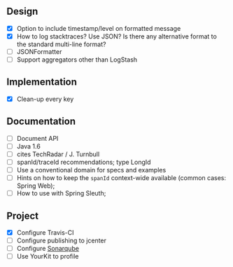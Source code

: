 ## Design

- [x] Option to include timestamp/level on formatted message
- [x] How to log stacktraces? Use JSON? Is there any alternative format to the standard multi-line format?
- [ ] JSONFormatter
- [ ] Support aggregators other than LogStash

## Implementation

- [x] Clean-up every key

## Documentation

- [ ] Document API
- [ ] Java 1.6
- [ ] cites TechRadar / J. Turnbull
- [ ] spanId/traceId recommendations; type LongId
- [ ] Use a conventional domain for specs and examples
- [ ] Hints on how to keep the `spanId` context-wide available (common cases: Spring Web);
- [ ] How to use with Spring Sleuth;

## Project

- [x] Configure Travis-CI
- [ ] Configure publishing to jcenter
- [ ] Configure [Sonarqube](https://about.sonarcloud.io/news/2016/05/02/continuous-analysis-for-oss-projects.htm) 
- [ ] Use YourKit to profile
